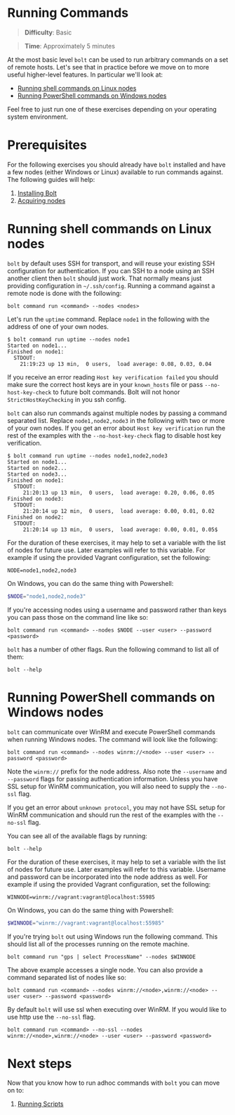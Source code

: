 # Running Commands

> **Difficulty**: Basic

> **Time**: Approximately 5 minutes

At the most basic level `bolt` can be used to run arbitrary commands on a set of remote hosts. Let's see that in practice before we move on to more useful higher-level features. In particular we'll look at:

- [Running shell commands on Linux nodes](#running-shell-commands-on-linux-nodes)
- [Running PowerShell commands on Windows nodes](#running-powershell-commands-on-windows-nodes)

Feel free to just run one of these exercises depending on your operating system environment.

# Prerequisites

For the following exercises you should already have `bolt` installed and have a few nodes (either Windows or Linux) available to run commands against. The following guides will help:

1. [Installing Bolt](../1-installing-bolt)
1. [Acquiring nodes](../2-acquiring-nodes)

# Running shell commands on Linux nodes

`bolt` by default uses SSH for transport, and will reuse your existing SSH configuration for authentication. If you can SSH to a node using an SSH another client then `bolt` should just work. That normally means just providing configuration in `~/.ssh/config`. Running a command against a remote node is done with the following:

```
bolt command run <command> --nodes <nodes>
```

Let's run the `uptime` command. Replace `node1` in the following with the address of one of your own nodes.

```
$ bolt command run uptime --nodes node1
Started on node1...
Finished on node1:
  STDOUT:
    21:19:23 up 13 min,  0 users,  load average: 0.08, 0.03, 0.04
```

If you receive an error reading `Host key verification failed` you should make sure the correct host keys are in your `known_hosts` file or pass `--no-host-key-check` to future bolt commands. Bolt will not honor `StrictHostKeyChecking` in you ssh config.

`bolt` can also run commands against multiple nodes by passing a command separated list. Replace `node1,node2,node3` in the following with two or more of your own nodes. If you get an error about `Host key verification` run the rest of the examples with the `--no-host-key-check` flag to disable host key verification.

```
$ bolt command run uptime --nodes node1,node2,node3
Started on node1...
Started on node2...
Started on node3...
Finished on node1:
  STDOUT:
     21:20:13 up 13 min,  0 users,  load average: 0.20, 0.06, 0.05
Finished on node3:
  STDOUT:
     21:20:14 up 12 min,  0 users,  load average: 0.00, 0.01, 0.02
Finished on node2:
  STDOUT:
     21:20:14 up 13 min,  0 users,  load average: 0.00, 0.01, 0.05$
```

For the duration of these exercises, it may help to set a variable with the list of nodes for future use. Later examples will refer to this variable. For example if using the provided Vagrant configuration, set the following:

```
NODE=node1,node2,node3
```

On Windows, you can do the same thing with Powershell:

```powershell
$NODE="node1,node2,node3"
```

If you're accessing nodes using a username and password rather than keys you can pass those on the command line like so:

```
bolt command run <command> --nodes $NODE --user <user> --password <password>
```

`bolt` has a number of other flags. Run the following command to list all of them:

```
bolt --help
```


# Running PowerShell commands on Windows nodes

`bolt` can communicate over WinRM and execute PowerShell commands when running Windows nodes. The command will look like the following:

```
bolt command run <command> --nodes winrm://<node> --user <user> --password <password>
```

Note the `winrm://` prefix for the node address. Also note the `--username` and `--password` flags for passing authentication information. Unless you have SSL setup for WinRM communication, you will also need to supply the `--no-ssl` flag.

If you get an error about `unknown protocol`, you may not have SSL setup for WinRM communication and should run the rest of the examples with the `--no-ssl` flag.

You can see all of the available flags by running:

```
bolt --help
```

For the duration of these exercises, it may help to set a variable with the list of nodes for future use. Later examples will refer to this variable. Username and password can be incorporated into the node address as well. For example if using the provided Vagrant configuration, set the following:

```
WINNODE=winrm://vagrant:vagrant@localhost:55985
```

On Windows, you can do the same thing with Powershell:

```powershell
$WINNODE="winrm://vagrant:vagrant@localhost:55985"
```

If you're trying `bolt` out using Windows run the following command. This should list all of the processes running on the remote machine.

```
bolt command run "gps | select ProcessName" --nodes $WINNODE
```

The above example accesses a single node. You can also provide a command separated list of nodes like so:

```
bolt command run <command> --nodes winrm://<node>,winrm://<node> --user <user> --password <password>
```

By default `bolt` will use ssl when executing over WinRM.  If you would like to use http use the `--no-ssl` flag.
```
bolt command run <command> --no-ssl --nodes winrm://<node>,winrm://<node> --user <user> --password <password>
```
# Next steps

Now that you know how to run adhoc commands with `bolt` you can move on to:

1. [Running Scripts](../4-running-scripts)

